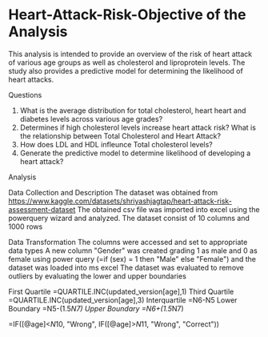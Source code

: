 # Heart-Attack-Risk-Objective of the Analysis
This analysis is intended to provide an overview of the risk of heart attack of various age groups as well as cholesterol and liproprotein levels. The study also provides a predictive model for determining the likelihood of heart attacks.


Questions
1. What is the average distribution for total cholesterol, heart heart and diabetes levels across various age grades?
2. Determines if high cholesterol levels increase heart attack risk?
What is the relationship between Total Cholesterol and Heart Attack?
3. How does LDL and HDL infleunce Total cholesterol levels?
4. Generate the predictive model to determine likelihood of developing a heart attack?

Analysis

Data Collection and Description
The dataset was obtained from https://www.kaggle.com/datasets/shriyashjagtap/heart-attack-risk-assessment-dataset
The obtained csv file was imported into excel using the powerquery wizard and analyzed.
The dataset consist of 10 columns and 1000 rows

Data Transformation
The columns were accessed and set to appropriate data types
A new column "Gender" was created grading 1 as male and 0 as female using power query (=if (sex) = 1 then "Male" else "Female") and the dataset was loaded into ms excel
The dataset was evaluated to remove outliers by evaluating the lower and upper boundaries

First Quartile =QUARTILE.INC(updated_version[age],1)
Third Quartile =QUARTILE.INC(updated_version[age],3)
Interquartile =N6-N5
Lower Boundary =N5-(1.5*N7)
Upper Boundary =N6+(1.5*N7)

=IF([@age]<$N$10, "Wrong", IF([@age]>$N$11, "Wrong", "Correct"))
